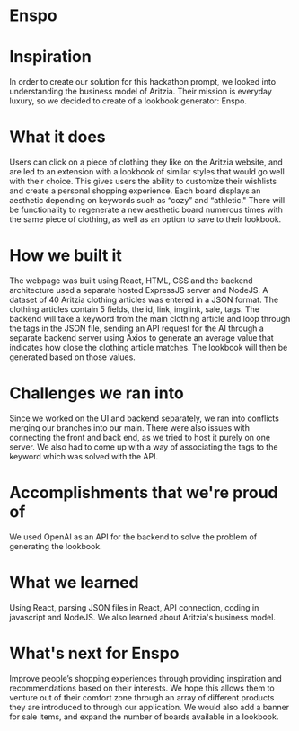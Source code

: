# Enspo

# Inspiration #
In order to create our solution for this hackathon prompt, we looked into understanding the business model of Aritzia. Their mission is everyday luxury, so we decided to create of a lookbook generator: Enspo.

# What it does #
Users can click on a piece of clothing they like on the Aritzia website, and are led to an extension with a lookbook of similar styles that would go well with their choice. This gives users the ability to customize their wishlists and create a personal shopping experience. Each board displays an aesthetic depending on keywords such as “cozy” and “athletic." There will be functionality to regenerate a new aesthetic board numerous times with the same piece of clothing, as well as an option to save to their lookbook.

# How we built it #
The webpage was built using React, HTML, CSS and the backend architecture used a separate hosted ExpressJS server and NodeJS. A dataset of 40 Aritzia clothing articles was entered in a JSON format. The clothing articles contain 5 fields, the id, link, imglink, sale, tags. The backend will take a keyword from the main clothing article and loop through the tags in the JSON file, sending an API request for the AI through a separate backend server using Axios to generate an average value that indicates how close the clothing article matches. The lookbook will then be generated based on those values.

# Challenges we ran into #
Since we worked on the UI and backend separately, we ran into conflicts merging our branches into our main. There were also issues with connecting the front and back end, as we tried to host it purely on one server. We also had to come up with a way of associating the tags to the keyword which was solved with the API.

# Accomplishments that we're proud of # 
We used OpenAI as an API for the backend to solve the problem of generating the lookbook.

# What we learned #
Using React, parsing JSON files in React, API connection, coding in javascript and NodeJS. We also learned about Aritzia's business model.

# What's next for Enspo #
Improve people’s shopping experiences through providing inspiration and recommendations based on their interests. We hope this allows them to venture out of their comfort zone through an array of different products they are introduced to through our application. We would also add a banner for sale items, and expand the number of boards available in a lookbook.
